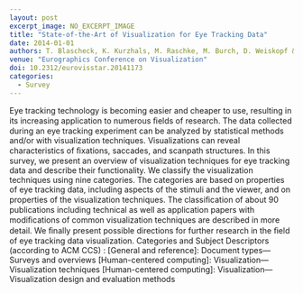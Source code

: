 ```yaml
---
layout: post
excerpt_image: NO_EXCERPT_IMAGE
title: "State-of-the-Art of Visualization for Eye Tracking Data"
date: 2014-01-01
authors: T. Blascheck, K. Kurzhals, M. Raschke, M. Burch, D. Weiskopf & T. Ertl
venue: "Eurographics Conference on Visualization"
doi: 10.2312/eurovisstar.20141173
categories:
  - Survey
---
```

Eye tracking technology is becoming easier and cheaper to use, resulting in its increasing application to numerous ﬁelds of research. The data collected during an eye tracking experiment can be analyzed by statistical methods and/or with visualization techniques. Visualizations can reveal characteristics of ﬁxations, saccades, and scanpath structures. In this survey, we present an overview of visualization techniques for eye tracking data and describe their functionality. We classify the visualization techniques using nine categories. The categories are based on properties of eye tracking data, including aspects of the stimuli and the viewer, and on properties of the visualization techniques. The classiﬁcation of about 90 publications including technical as well as application papers with modiﬁcations of common visualization techniques are described in more detail. We ﬁnally present possible directions for further research in the ﬁeld of eye tracking data visualization. Categories and Subject Descriptors (according to ACM CCS) : [General and reference]: Document types—Surveys and overviews [Human-centered computing]: Visualization—Visualization techniques [Human-centered computing]: Visualization—Visualization design and evaluation methods
